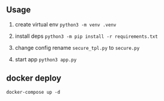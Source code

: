 ## Usage
1. create virtual env
`python3 -m venv .venv`

2. install deps
`python3 -m pip install -r requirements.txt`

3. change config
rename `secure_tpl.py` to `secure.py`

4. start app
`python3 app.py`
## docker deploy
`docker-compose up -d`
